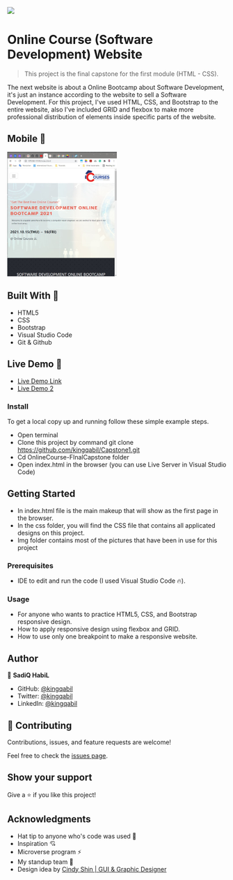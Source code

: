 ![](https://img.shields.io/badge/Microverse-blueviolet)

# Online Course (Software Development) Website

> This project is the final capstone for the first module (HTML - CSS).

The next website is about a Online Bootcamp about Software Development, it's just an instance according to the website to sell a Software Development.
For this project, I've used HTML, CSS, and Bootstrap to the entire website, also I've included GRID and flexbox to make more professional distribution of elements inside specific parts of the website.

## Mobile 📱
<img src="imgs/mobile.png" alt="DesktopLayout" width="50%">


## Built With 🔨

- HTML5
- CSS
- Bootstrap
- Visual Studio Code
- Git & Github

## Live Demo 👀

- [Live Demo Link](https://kingqabil.github.io/Capstone1/)
- [Live Demo 2](https://deploy-preview-10--sharp-joliot-d10f38.netlify.app/?utm_source=github&utm_campaign=bot_dp)

### Install

To get a local copy up and running follow these simple example steps.
- Open terminal
- Clone this project by command git clone https://github.com/kingqabil/Capstone1.git
- Cd OnlineCourse-FInalCapstone folder
- Open index.html in the browser (you can use Live Server in Visual Studio Code)

## Getting Started

- In index.html file is the main makeup that will show as the first page in the browser.
- In the css folder, you will find the CSS file that contains all applicated designs on this project.
- Img folder contains most of the pictures that have been in use for this project

### Prerequisites

- IDE to edit and run the code (I used Visual Studio Code 🔥).

### Usage

- For anyone who wants to practice HTML5, CSS, and Bootstrap responsive design.
- How to apply responsive design using flexbox and GRID.
- How to use only one breakpoint to make a responsive website.

## Author

👤 **SadiQ HabiL**

- GitHub: [@kingqabil](https://github.com/kingqabil)
- Twitter: [@kingqabil](https://twitter.com/kingqabil)
- LinkedIn: [@kingqabil](https://linkedin.com/in/kingqabil)

## 🤝 Contributing

Contributions, issues, and feature requests are welcome!

Feel free to check the [issues page](https://github.com/kingqabil/Capstone1/issues).


## Show your support

Give a ⭐️ if you like this project!


## Acknowledgments

- Hat tip to anyone who's code was used 🔰
- Inspiration 💘
- Microverse program ⚡
- My standup team 🏹
- <div>Design idea by <a href="https://www.behance.net/adagio07">Cindy Shin | GUI & Graphic Designer</a> </div>
